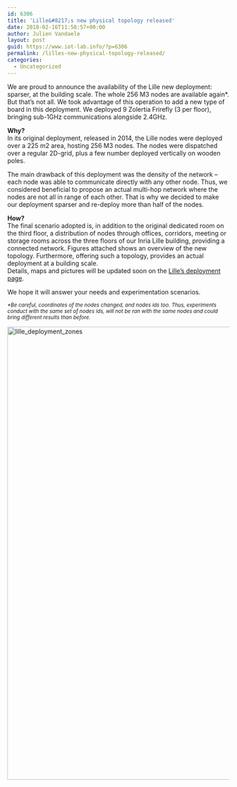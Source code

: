 ```yaml
---
id: 6306
title: 'Lille&#8217;s new physical topology released'
date: 2018-02-16T11:58:57+00:00
author: Julien Vandaele
layout: post
guid: https://www.iot-lab.info/?p=6306
permalink: /lilles-new-physical-topology-released/
categories:
  - Uncategorized
---
```

<div class="pf-content">
  <p>
    We are proud to announce the availability of the Lille new deployment: sparser, at the building scale. The whole 256 M3 nodes are available again*.<br /> But that’s not all. We took advantage of this operation to add a new type of board in this deployment. We deployed 9 Zolertia Frirefly (3 per floor), bringing sub-1GHz communications alongside 2.4GHz.
  </p>
  
  <p>
    <strong>Why?</strong><br /> In its original deployment, released in 2014, the Lille nodes were deployed over a 225 m2 area, hosting 256 M3 nodes. The nodes were dispatched over a regular 2D-grid, plus a few number deployed vertically on wooden poles.
  </p>
  
  <p>
    The main drawback of this deployment was the density of the network – each node was able to communicate directly with any other node. Thus, we considered beneficial to propose an actual multi-hop network where the nodes are not all in range of each other. That is why we decided to make our deployment sparser and re-deploy more than half of the nodes.
  </p>
  
  <p>
    <strong>How?</strong><br /> The final scenario adopted is, in addition to the original dedicated room on the third floor, a distribution of nodes through offices, corridors, meeting or storage rooms across the three floors of our Inria Lille building, providing a connected network. Figures attached shows an overview of the new topology. Furthermore, offering such a topology, provides an actual deployment at a building scale.<br /> Details, maps and pictures will be updated soon on the <a href="/deployment/lille">Lille&#8217;s deployment page</a>.
  </p>
  
  <p>
    We hope it will answer your needs and experimentation scenarios.
  </p>
  
  <p>
    <small><em>*Be careful, coordinates of the nodes changed, and nodes ids too. Thus, experiments conduct with the same set of nodes ids, will not be ran with the same nodes and could bring different results than before.</em></small>
  </p>
  
  <p>
    <a href="https://www.iot-lab.info/wp-content/uploads/2018/02/lille_deployment_zones.png" rel="lightbox[gallery-XPzN]"><img src="https://www.iot-lab.info/wp-content/uploads/2018/02/lille_deployment_zones-724x1024.png" alt="lille_deployment_zones" width="724" height="1024" class="aligncenter size-large wp-image-6308" /></a>
  </p>
</div>